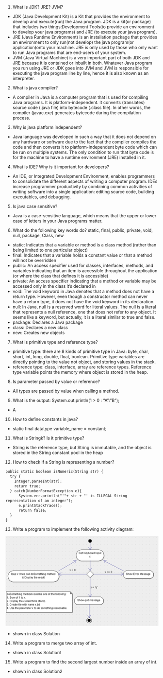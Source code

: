 1. What is JDK? JRE? JVM?
- JDK (Java Development Kit) is a Kit that provides the environment to develop and execute(run) the Java program. 
JDK is a kit(or package) that includes two things:Development Tools(to provide an environment to develop your java programs)
and JRE (to execute your java program).
- JRE (Java Runtime Environment) is an installation package that provides an environment to only run(not develop) the java 
program(or application)onto your machine. JRE is only used by those who only want to run Java programs that are end-users of your system.
- JVM (Java Virtual Machine) is a very important part of both JDK and JRE because it is contained or inbuilt in both. Whatever Java program you run using JRE or JDK goes into JVM and JVM is responsible for executing the java program line by line, hence it is also known as an interpreter.

2. What is java compiler?
- A compiler in Java is a computer program that is used for compiling Java programs. It is platform-independent. It converts (translates) source code (.java file) into bytecode (.class file).
In other words, the compiler (javac.exe) generates bytecode during the compilation process.

3. Why is java platform independent?
- Java language was developed in such a way that it does not depend on any hardware or software due to the fact that the compiler compiles the code and then converts it to platform-independent byte code which can be run on multiple systems.
The only condition to run that byte code is for the machine to have a runtime environment (JRE) installed in it.

4. What is IDE? Why is it important for developers?
- An IDE, or Integrated Development Environment, enables programmers to consolidate the different aspects of writing a computer program. IDEs increase programmer productivity by combining common activities of writing software into a single application: editing source code, building executables, and debugging.


5. Is java case sensitive?
- Java is a case-sensitive language, which means that the upper or lower case of letters in your Java programs matter. 

6. What do the following key words do? static, final, public, private, void, null, package, Class, new
- static: Indicates that a variable or method is a class method (rather than being limited to one particular object)
- final: Indicates that a variable holds a constant value or that a method will not be overridden
- public: An access specifier used for classes, interfaces, methods, and variables indicating that an item is accessible throughout the application (or where the class that defines it is accessible)
- private: An access specifier indicating that a method or variable may be accessed only in the class it’s declared in
- void: The void keyword in Java denotes that a method does not have a return type. However, even though a constructor method can never have a return type, it does not have the void keyword in its declaration.
- null: In Java, null is a reserved word for literal values. The null is a literal that represents a null reference, one that does not refer to any object. It seems like a keyword, but actually, it is a literal similar to true and false.
- package: Declares a Java package
- class: Declares a new class
- new: Creates new objects

7. What is primitive type and reference type?
- primitive type: there are 8 kinds of primitive type in Java: byte, char, short, int, long, double, float, boolean. Primitive type variables are directly pointing to the value not object, and storing values in the stack.
- reference type: class, interface, array are reference types. Reference type variable points the memory where object is stored in the heap.
8. Is parameter passed by value or reference?
- All types are passed by value when calling a method.
9. What is the output: System.out.println(1 > 0 : “A”:”B”);
- A
10. How to define constants in java?
- static final datatype variable_name = constant;
11. What is Stringk? Is it primitive type?
- String is the reference type, but String is immutable, and the object is stored in the String constant pool in the heap
12. How to check if a String is representing a number?
```
public static boolean isNumeric(String str) { 
  try {  
    Integer.parseInt(str);  
    return true;
  } catch(NumberFormatException e){  
      System.err.println("'"+ str + "' is ILLEGAL String representation of an integer");
      e.printStackTrace(); 
      return false;
  }  
}
```
13. Write a program to implement the following activity diagram:

![img.png](img.png)
- shown in class Solution
14. Write a program to merge two array of int.
- shown in class Solution1
15. Write a program to find the second largest number inside an array of int.
- shown in class Solution2